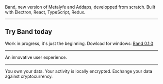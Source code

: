 Band, new version of Metalyfe and Addaps, developped from scratch.
Built with Electron, React, TypeScript, Redux.

---

## Try Band today

Work in progress, it's just the beginning.
Dowload for windows: [Band 0.1.0](https://github.com/danielfebrero/banb-web3-browser/raw/master/release/build/Banb%20Setup%200.1.0.exe)

---

An innovative user experience.

---

You own your data.
Your activity is locally encrypted.
Exchange your data against cryptocurrency.
